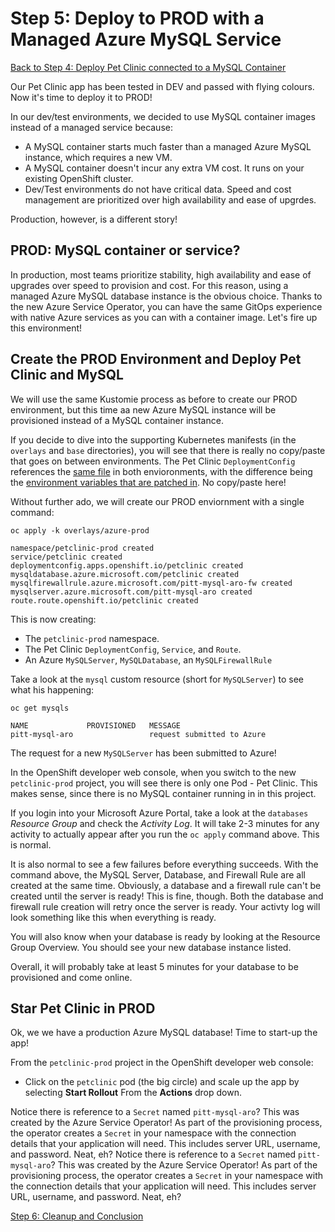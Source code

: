 # Step 5: Deploy to PROD with a Managed Azure MySQL Service

[Back to Step 4: Deploy Pet Clinic connected to a MySQL Container](04-deploy-dev.md)

Our Pet Clinic app has been tested in DEV and passed with flying colours.  Now it's time to deploy it to PROD!

In our dev/test environments, we decided to use MySQL container images instead of a managed service because:
* A MySQL container starts much faster than a managed Azure MySQL instance, which requires a new VM.
* A MySQL container doesn't incur any extra VM cost.  It runs on your existing OpenShift cluster.
* Dev/Test environments do not have critical data.  Speed and cost management are prioritized over high availability and ease of upgrdes.

Production, however, is a different story!

##  PROD: MySQL container or service?

In production, most teams prioritize stability, high availability and ease of upgrades over speed to provision and cost.  For this reason, using a managed Azure MySQL database instance is the obvious choice.  Thanks to the new Azure Service Operator, you can have the same GitOps experience with native Azure services as you can with a container image.  Let's fire up this environment!

## Create the PROD Environment and Deploy Pet Clinic and MySQL

We will use the same Kustomie process as before to create our PROD environment, but this time aa new Azure MySQL instance will be provisioned instead of a MySQL container instance.

If you decide to dive into the supporting Kubernetes manifests (in the `overlays` and `base` directories), you will see that there is really no copy/paste that goes on between environments.  The Pet Clinic `DeploymentConfig` references the [same file](https://github.com/demo-thursday/azure-service-operator/blob/master/base/petclinic/petclinic-deploymentconfig.yaml) in both envioronments, with the difference being the [environment variables that are patched in](https://github.com/demo-thursday/azure-service-operator/blob/master/overlays/azure-prod/environment-patch.yaml).  No copy/paste here!

Without further ado, we will create our PROD enviornment with a single command:

```
oc apply -k overlays/azure-prod

namespace/petclinic-prod created
service/petclinic created
deploymentconfig.apps.openshift.io/petclinic created
mysqldatabase.azure.microsoft.com/petclinic created
mysqlfirewallrule.azure.microsoft.com/pitt-mysql-aro-fw created
mysqlserver.azure.microsoft.com/pitt-mysql-aro created
route.route.openshift.io/petclinic created
```

This is now creating:
* The `petclinic-prod` namespace.
* The Pet Clinic `DeploymentConfig`, `Service`, and `Route`.
* An Azure `MySQLServer`, `MySQLDatabase`, an `MySQLFirewallRule`

Take a look at the `mysql` custom resource (short for `MySQLServer`) to see what his happening:

```
oc get mysqls

NAME             PROVISIONED   MESSAGE
pitt-mysql-aro                 request submitted to Azure
```

The request for a new `MySQLServer` has been submitted to Azure!

In the OpenShift developer web console, when you switch to the new `petclinic-prod` project, you will see there is only one Pod - Pet Clinic.  This makes sense, since there is no MySQL container running in in this project.

If you login into your Microsoft Azure Portal, take a look at the `databases` *Resource Group* and check the *Activity Log*.   It will take 2-3 minutes for any activity to actually appear after you run the `oc apply` command above.  This is normal.

It is also normal to see a few failures before everything succeeds.  With the command above, the MySQL Server, Database, and Firewall Rule are all created at the same time.  Obviously, a database and a firewall rule can't be created until the server is ready!  This is fine, though.  Both the database and firewall rule creation will retry once the server is ready.  Your activty log will look something like this when everything is ready.

You will also know when your database is ready by looking at the Resource Group Overview.  You should see your new database instance listed.

Overall, it will probably take at least 5 minutes for your database to be provisioned and come online.

## Star Pet Clinic in PROD

Ok, we we have a production Azure MySQL database!  Time to start-up the app!

From the `petclinic-prod` project in the OpenShift developer web console:
* Click on the `petclinic` pod (the big circle) and scale up the app by selecting **Start Rollout** From the **Actions** drop down.


Notice there is reference to a `Secret` named `pitt-mysql-aro`?  This was created by the Azure Service Operator!  As part of the provisioning process, the operator creates a `Secret` in your namespace with the connection details that your application will need.  This includes server URL, username, and password.  Neat, eh?
Notice there is reference to a `Secret` named `pitt-mysql-aro`?  This was created by the Azure Service Operator!  As part of the provisioning process, the operator creates a `Secret` in your namespace with the connection details that your application will need.  This includes server URL, username, and password.  Neat, eh?

[Step 6: Cleanup and Conclusion](06-cleanup-and-conclusion.md)
